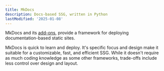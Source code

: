 ```yaml
---
title: MkDocs
description: Docs-based SSG, written in Python
lastModified: '2025-01-08'
---
```


MkDocs and its [add-ons](./add-ons), provide a framework for deploying documentation-based static sites.

MkDocs is quick to learn and deploy.  It's specific focus and design make it suitable for a customizable, fast, and efficient SSG.  While it doesn't require as much coding knowledge as some other frameworks, trade-offs include less control over design and layout.
